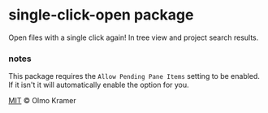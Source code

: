 # single-click-open package

Open files with a single click again! In tree view and project search results.

### notes

This package requires the `Allow Pending Pane Items` setting to be enabled. If it isn't it will automatically enable the option for you.

[MIT](LICENSE.md) &copy; Olmo Kramer
